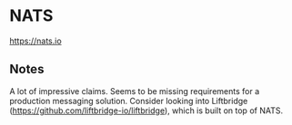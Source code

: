 # NATS

https://nats.io

## Notes

A lot of impressive claims. Seems to be missing requirements for a production messaging solution. Consider looking into Liftbridge (https://github.com/liftbridge-io/liftbridge), which is built on top of NATS.
